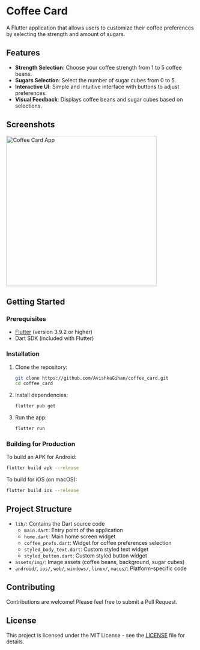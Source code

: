 # Coffee Card

A Flutter application that allows users to customize their coffee preferences by selecting the strength and amount of sugars.

## Features

- **Strength Selection**: Choose your coffee strength from 1 to 5 coffee beans.
- **Sugars Selection**: Select the number of sugar cubes from 0 to 5.
- **Interactive UI**: Simple and intuitive interface with buttons to adjust preferences.
- **Visual Feedback**: Displays coffee beans and sugar cubes based on selections.

## Screenshots

<img src="assets/img/coffee_bg.jpg" alt="Coffee Card App" width="400">

## Getting Started

### Prerequisites

- [Flutter](https://flutter.dev/docs/get-started/install) (version 3.9.2 or higher)
- Dart SDK (included with Flutter)

### Installation

1. Clone the repository:

   ```bash
   git clone https://github.com/AvishkaGihan/coffee_card.git
   cd coffee_card
   ```

2. Install dependencies:

   ```bash
   flutter pub get
   ```

3. Run the app:
   ```bash
   flutter run
   ```

### Building for Production

To build an APK for Android:

```bash
flutter build apk --release
```

To build for iOS (on macOS):

```bash
flutter build ios --release
```

## Project Structure

- `lib/`: Contains the Dart source code
  - `main.dart`: Entry point of the application
  - `home.dart`: Main home screen widget
  - `coffee_prefs.dart`: Widget for coffee preferences selection
  - `styled_body_text.dart`: Custom styled text widget
  - `styled_button.dart`: Custom styled button widget
- `assets/img/`: Image assets (coffee beans, background, sugar cubes)
- `android/`, `ios/`, `web/`, `windows/`, `linux/`, `macos/`: Platform-specific code

## Contributing

Contributions are welcome! Please feel free to submit a Pull Request.

## License

This project is licensed under the MIT License - see the [LICENSE](LICENSE) file for details.
